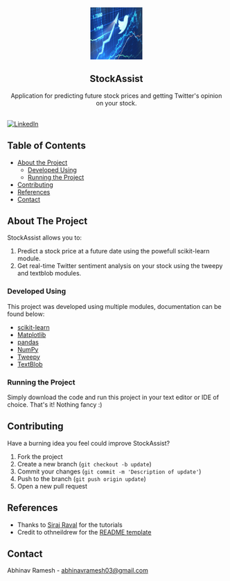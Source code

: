 <br />
  <p align="center">
  <a href="https://github.com/AbhiByte/StockAssist">
    <img src="Images/logo.jpg" alt="Logo" width="120" height="120">
  </a>

  <h2 align="center">StockAssist</h2>
  <p align="center">
    Application for predicting future stock prices and getting Twitter's opinion on your stock. 
    <br />
    <br />

[![LinkedIn][linkedin-shield]][linkedin-url]

## Table of Contents

* [About the Project](#about-the-project)
    * [Developed Using](#developed-using)
    * [Running the Project](#running-the-project)
* [Contributing](#contributing)
* [References](#references)
* [Contact](#contact)

## About The Project

StockAssist allows you to: 
1. Predict a stock price at a future date using the powefull scikit-learn module.
2. Get real-time Twitter sentiment analysis on your stock using the tweepy and textblob modules.

### Developed Using
This project was developed using multiple modules, documentation can be found below:
* [scikit-learn](https://scikit-learn.org/stable/)
* [Matplotlib](https://matplotlib.org)
* [pandas](https://pandas.pydata.org)
* [NumPy](https://numpy.org)
* [Tweepy](https://www.tweepy.org/)
* [TextBlob](https://textblob.readthedocs.io/en/dev/)
  
### Running the Project
Simply download the code and run this project in your text editor or IDE of choice. That's it! Nothing fancy :)


## Contributing
Have a burning idea you feel could improve StockAssist?

1. Fork the project
2. Create a new branch (`git checkout -b update`)
3. Commit your changes (`git commit -m 'Description of update'`)
4. Push to the branch (`git push origin update`)
5. Open a new pull request

## References

* Thanks to [Siraj Raval](https://www.youtube.com/channel/UCWN3xxRkmTPmbKwht9FuE5A) for the tutorials
* Credit to othneildrew for the [README template](https://github.com/othneildrew/Best-README-Template/blob/master/BLANK_README.md)

## Contact

Abhinav Ramesh - abhinavramesh03@gmail.com

[linkedin-shield]: https://img.shields.io/badge/-LinkedIn-black.svg?style=flat-square&logo=linkedin&colorB=555
[linkedin-url]: https://www.linkedin.com/in/abhinavr03/
